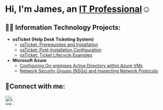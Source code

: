 <h1>Hi, I'm James, an <a href="https://www.linkedin.com/in/james-davis-40b8122ab">IT Professional</a>☺</h1>

<h2>👨‍💻 Information Technology Projects:</h2>

- <b>osTicket (Help Desk Ticketing System)</b>
  - [osTicket: Prerequisites and Installation](https://github.com/jamstylr/osticket-prereqs)
  - [osTicket: Post-Installation Configuration](https://github.com/jamstylr/post-install-config)
  - [osTicket: Ticket Lifecycle Examples](https://github.com/jamstylr/ticket-lifecycle)
- <b>Microsoft Azure</b>
  - [Configuring On-premises Active Directory within Azure VMs](https://github.com/jamstylr/configure-ad)
  - [Network Security Groups (NSGs) and Inspecting Network Protocols](https://github.com/jamstylr/azure-network-protocols)

<h2>🤳Connect with me:</h2>


<a href="https://www.linkedin.com/in/james-davis-40b8122ab">
  <img src="https://github.com/jamstylr/jamstylr/assets/159660523/4f021bf3-317d-4895-b3ac-023dd507bcc5" alt="LinkedIn" width="30" height="30">
</a>

